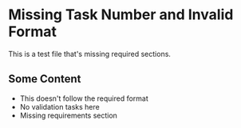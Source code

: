 # Missing Task Number and Invalid Format

This is a test file that's missing required sections.

## Some Content
- This doesn't follow the required format
- No validation tasks here
- Missing requirements section